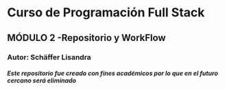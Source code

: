 # Curso de Programación Full Stack 

## MÓDULO 2 -Repositorio y WorkFlow

###  __Autor:__   Schäffer Lisandra

#### *Este repositorio fue creado con fines académicos por lo que en el futuro cercano será eliminado*